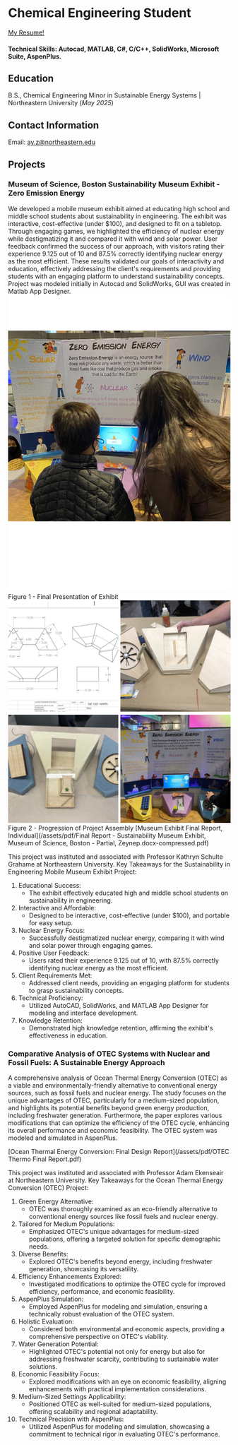 # Chemical Engineering Student

[My Resume!](/assets/pdf/RESUME_ZA_BGJ_1.docx)

#### Technical Skills: Autocad, MATLAB, C#, C/C++, SolidWorks, Microsoft Suite, AspenPlus.

## Education
B.S., Chemical Engineering Minor in Sustainable Energy Systems | Northeastern University (_May 2025_)

## Contact Information
Email: ay.z@northeastern.edu

## Projects
### Museum of Science, Boston Sustainability Museum Exhibit - Zero Emission Energy

We developed a mobile museum exhibit aimed at educating high school and middle school students about sustainability in engineering. The exhibit was interactive, cost-effective (under $100), and designed to fit on a tabletop. Through engaging games, we highlighted the efficiency of nuclear energy while destigmatizing it and compared it with wind and solar power. User feedback confirmed the success of our approach, with visitors rating their experience 9.125 out of 10 and 87.5% correctly identifying nuclear energy as the most efficient. These results validated our goals of interactivity and education, effectively addressing the client's requirements and providing students with an engaging platform to understand sustainability concepts. Project was modeled initially in Autocad and SolidWorks, GUI was created in Matlab App Designer.
![Picture of Museum Exhibit](/assets/img/Photo_MU3.png)
Figure 1 - Final Presentation of Exhibit
![Picture of Museum Exhibit2](/assets/img/Photo_MUT.png)
Figure 2 - Progression of Project Assembly
[Museum Exhibit Final Report, Individual](/assets/pdf/Final Report - Sustainability Museum Exhibit, Museum of Science, Boston - Partial, Zeynep.docx-compressed.pdf)

This project was instituted and associated with Professor Kathryn Schulte Grahame at Northeastern University.
Key Takeaways for the Sustainability in Engineering Mobile Museum Exhibit Project:

1. Educational Success:
   - The exhibit effectively educated high and middle school students on sustainability in engineering.
2. Interactive and Affordable:
   - Designed to be interactive, cost-effective (under $100), and portable for easy setup.
3. Nuclear Energy Focus:
   - Successfully destigmatized nuclear energy, comparing it with wind and solar power through engaging games.
4. Positive User Feedback:
   - Users rated their experience 9.125 out of 10, with 87.5% correctly identifying nuclear energy as the most efficient.
5. Client Requirements Met:
   - Addressed client needs, providing an engaging platform for students to grasp sustainability concepts.
6. Technical Proficiency:
   - Utilized AutoCAD, SolidWorks, and MATLAB App Designer for modeling and interface development.
7. Knowledge Retention:
   - Demonstrated high knowledge retention, affirming the exhibit's effectiveness in education.


### Comparative Analysis of OTEC Systems with Nuclear and Fossil Fuels: A Sustainable Energy Approach


A comprehensive analysis of Ocean Thermal Energy Conversion (OTEC) as a viable and environmentally-friendly alternative to conventional energy sources, such as fossil fuels and nuclear energy. The study focuses on the unique advantages of OTEC, particularly for a medium-sized population, and highlights its potential benefits beyond green energy production, including freshwater generation. Furthermore, the paper explores various modifications that can optimize the efficiency of the OTEC cycle, enhancing its overall performance and economic feasibility. The OTEC system was modeled and simulated in AspenPlus.

[Ocean Thermal Energy Conversion: Final Design Report](/assets/pdf/OTEC Thermo Final Report.pdf)

This project was instituted and associated with Professor Adam Ekenseair at Northeastern University.
Key Takeaways for the Ocean Thermal Energy Conversion (OTEC) Project:

1. Green Energy Alternative:
   - OTEC was thoroughly examined as an eco-friendly alternative to conventional energy sources like fossil fuels and nuclear energy.
2. Tailored for Medium Populations:
   - Emphasized OTEC's unique advantages for medium-sized populations, offering a targeted solution for specific demographic needs.
3. Diverse Benefits:
   - Explored OTEC's benefits beyond energy, including freshwater generation, showcasing its versatility.
4. Efficiency Enhancements Explored:
   - Investigated modifications to optimize the OTEC cycle for improved efficiency, performance, and economic feasibility.
5. AspenPlus Simulation:
   - Employed AspenPlus for modeling and simulation, ensuring a technically robust evaluation of the OTEC system.
6. Holistic Evaluation:
   - Considered both environmental and economic aspects, providing a comprehensive perspective on OTEC's viability.
7. Water Generation Potential:
   - Highlighted OTEC's potential not only for energy but also for addressing freshwater scarcity, contributing to sustainable water solutions.
8. Economic Feasibility Focus:
   - Explored modifications with an eye on economic feasibility, aligning enhancements with practical implementation considerations.
9. Medium-Sized Settings Applicability:
   - Positioned OTEC as well-suited for medium-sized populations, offering scalability and regional adaptability.
10. Technical Precision with AspenPlus:
    - Utilized AspenPlus for modeling and simulation, showcasing a commitment to technical rigor in evaluating OTEC's performance.

